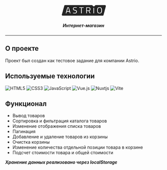 <div align="center">
    <img src="./public/images/logo.png" />
    <h5>Интернет-магазин</h5>
</div>

---

## О проекте
Проект был создан как тестовое задание для компании Astrio.

## Используемые технологии
![HTML5](https://img.shields.io/badge/html5-%23E34F26.svg?style=for-the-badge&logo=html5&logoColor=white) ![CSS3](https://img.shields.io/badge/css3-%231572B6.svg?style=for-the-badge&logo=css3&logoColor=white) ![JavaScript](https://img.shields.io/badge/javascript-%23323330.svg?style=for-the-badge&logo=javascript&logoColor=%23F7DF1E) ![Vue.js](https://img.shields.io/badge/vuejs-%2335495e.svg?style=for-the-badge&logo=vuedotjs&logoColor=%234FC08D) ![Nuxtjs](https://img.shields.io/badge/Nuxt-002E3B?style=for-the-badge&logo=nuxtdotjs&logoColor=#00DC82) ![Vite](https://img.shields.io/badge/vite-%23646CFF.svg?style=for-the-badge&logo=vite&logoColor=white)

## Функционал
- Вывод товаров
- Сортировка и фильтрация каталога товаров
- Изменение отображения списка товаров
- Пагинация
- Добавление и удаление товаров из корзины
- Очистка корзины
- Изменение количества отдельной позиции товара в корзине
- Подсчет стоимости товара и общей стоимости

***Хранение данных реализовано через localStorage***